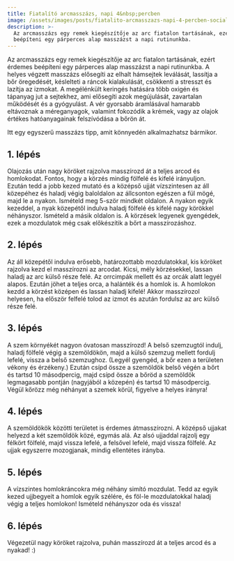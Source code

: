 ```yaml
---
title: Fiatalító arcmasszázs, napi 4&nbsp;percben
image: /assets/images/posts/fiatalito-arcmasszazs-napi-4-percben-social.jpg
description: >-
  Az arcmasszázs egy remek kiegészítője az arc fiatalon tartásának, ezért érdemes
  beépíteni egy párperces alap masszázst a napi rutinunkba.
---
```


Az arcmasszázs egy remek kiegészítője az arc fiatalon tartásának, ezért érdemes
beépíteni egy párperces alap masszázst a napi rutinunkba. A helyes végzett
masszázs elősegíti az elhalt hámsejtek leválását, lassítja a bőr öregedését,
késlelteti a ráncok kialakulását, csökkenti a stresszt és lazítja az izmokat. A
megélénkült keringés hatására több oxigén és tápanyag jut a sejtekhez, ami
elősegíti azok megújulását, zavartalan működését és a gyógyulást. A vér gyorsabb
áramlásával hamarabb eltávoznak a méreganyagok, valamint fokozódik a krémek, vagy
az olajok értékes hatóanyagainak felszívódása a bőrön át.

Itt egy egyszerű masszázs tipp, amit könnyedén alkalmazhatsz bármikor.

## 1. lépés

Olajozás után nagy köröket rajzolva masszírozd át a teljes arcod és
homlokodat. Fontos, hogy a körzés mindig fölfelé és kifelé irányuljon.
Ezután tedd a jobb kezed mutató és a középső ujját vízszintesen az áll
közepéhez és haladj végig baloldalon az állcsonton egészen a fül mögé, majd
le a nyakon. Ismételd meg 5-ször mindkét oldalon. A nyakon egyik kezeddel, a
nyak közepétől indulva haladj fölfelé és kifelé nagy körökkel néhányszor.
Ismételd a másik oldalon is. A körzések legyenek gyengédek, ezek a mozdulatok
még csak előkészítik a bőrt a masszírozáshoz.

## 2. lépés

Az áll közepétől indulva erősebb, határozottabb mozdulatokkal, kis köröket
rajzolva kezd el masszírozni az arcodat. Kicsi, mély körzésekkel, lassan haladj
az arc külső része felé. Az orrcimpák mellett és az orcák alatt legyél alapos.
Ezután jöhet a teljes orca, a halánték és a homlok is. A homlokon kezdd a
körzést középen és lassan haladj kifelé! Akkor masszírozol helyesen, ha először
felfelé tolod az izmot és azután fordulsz az arc külső része felé.

## 3. lépés

A szem környékét nagyon óvatosan masszírozd! A belső szemzugtól indulj,
haladj fölfelé végig a szemöldökön, majd a külső szemzug mellett fordulj lefelé,
vissza a belső szemzughoz. (Legyél gyengéd, a bőr ezen a területen vékony és
érzékeny.) Ezután csípd össze a szemöldök belső végén a bőrt és tartsd 10
másodpercig, majd csípd össze a bőröd a szemöldök legmagasabb pontján (nagyjából
a közepén) és tartsd 10 másodpercig. Végül kőrözz még néhányat a szemek körül,
figyelve a helyes irányra!

## 4. lépés

A szemöldökök közötti területet is érdemes átmasszírozni. A középső ujjakat
helyezd a két szemöldök közé, egymás alá. Az alsó ujjaddal rajzolj egy
félkört fölfelé, majd vissza lefelé, a felsővel lefelé, majd vissza fölfelé.
Az ujjak egyszerre mozogjanak, mindig ellentétes irányba.

## 5. lépés

A vízszintes homlokráncokra még néhány simító mozdulat. Tedd az egyik kezed
ujjbegyeit a homlok egyik szélére, és föl-le mozdulatokkal haladj végig a
teljes homlokon! Ismételd néhányszor oda és vissza!

## 6. lépés

Végezetül nagy köröket rajzolva, puhán masszírozd át a teljes arcod és a nyakad! :)


